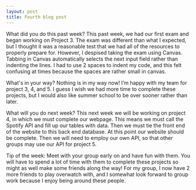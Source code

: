 ```yaml
---
layout: post
title: Fourth blog post
---
```


What did you do this past week?
    This past week, we had our first exam and began working on Project 3. The exam was different than what I expected, but I thought it was a reasonable test that we had all of the resources to properly prepare for. However, I despised taking the exam using Canvas. Tabbing in Canvas automatically selects the next input field rather than indenting the lines. I had to use 2 spaces to indent my code, and this felt confusing at times because the spaces are rather small in canvas.

What's in your way?
    Nothing is in my way now! I’m happy with my team for project 3, 4, and 5. I guess I wish we had more time to complete these projects, but I would also like summer school to be over sooner rather than later.

What will you do next week?
    This next week we will be working on project 4, in which we must complete our webpage. This means we must call the Spotify API and fill up our tables with data. Then we must tie the front end of the website to this back end database. At this point our website should be complete. Then we will need to employ our own API, so that other groups may use our API for project 5.

Tip of the week:
    Meet with your group early on and have fun with them. You will have to spend a lot of time with them to complete these projects so might as well make some friends along the way! For my group, I now have 2 more friends to play overwatch with, and I somewhat look forward to group work because I enjoy being around these people.
